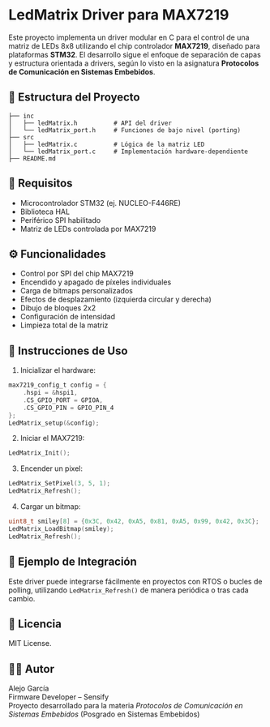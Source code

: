 # LedMatrix Driver para MAX7219

Este proyecto implementa un driver modular en C para el control de una matriz de LEDs 8x8 utilizando el chip controlador **MAX7219**, diseñado para plataformas **STM32**. El desarrollo sigue el enfoque de separación de capas y estructura orientada a drivers, según lo visto en la asignatura **Protocolos de Comunicación en Sistemas Embebidos**.

## 🧩 Estructura del Proyecto

```
├── inc
│   ├── ledMatrix.h          # API del driver
│   └── ledMatrix_port.h     # Funciones de bajo nivel (porting)
├── src
│   ├── ledMatrix.c          # Lógica de la matriz LED
│   └── ledMatrix_port.c     # Implementación hardware-dependiente
├── README.md
```

## 🔧 Requisitos

- Microcontrolador STM32 (ej. NUCLEO-F446RE)
- Biblioteca HAL
- Periférico SPI habilitado
- Matriz de LEDs controlada por MAX7219

## ⚙️ Funcionalidades

- Control por SPI del chip MAX7219
- Encendido y apagado de píxeles individuales
- Carga de bitmaps personalizados
- Efectos de desplazamiento (izquierda circular y derecha)
- Dibujo de bloques 2x2
- Configuración de intensidad
- Limpieza total de la matriz

## 🚀 Instrucciones de Uso

1. Inicializar el hardware:

```c
max7219_config_t config = {
    .hspi = &hspi1,
    .CS_GPIO_PORT = GPIOA,
    .CS_GPIO_PIN = GPIO_PIN_4
};
LedMatrix_setup(&config);
```

2. Iniciar el MAX7219:

```c
LedMatrix_Init();
```

3. Encender un pixel:

```c
LedMatrix_SetPixel(3, 5, 1);
LedMatrix_Refresh();
```

4. Cargar un bitmap:

```c
uint8_t smiley[8] = {0x3C, 0x42, 0xA5, 0x81, 0xA5, 0x99, 0x42, 0x3C};
LedMatrix_LoadBitmap(smiley);
LedMatrix_Refresh();
```

## 🧪 Ejemplo de Integración

Este driver puede integrarse fácilmente en proyectos con RTOS o bucles de polling, utilizando `LedMatrix_Refresh()` de manera periódica o tras cada cambio.

## 📄 Licencia

MIT License.

## 👨‍💻 Autor

Alejo García  
Firmware Developer – Sensify  
Proyecto desarrollado para la materia *Protocolos de Comunicación en Sistemas Embebidos* (Posgrado en Sistemas Embebidos)